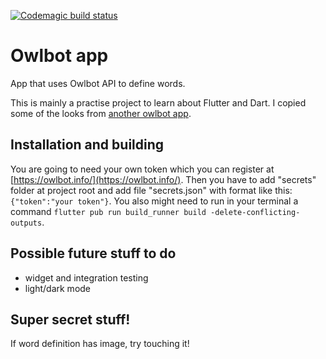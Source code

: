 [![Codemagic build status](https://api.codemagic.io/apps/60cc81ba9b56df2eb2bf3f8a/60cc81ba9b56df2eb2bf3f89/status_badge.svg)](https://codemagic.io/apps/60cc81ba9b56df2eb2bf3f8a/60cc81ba9b56df2eb2bf3f89/latest_build)
# Owlbot app
App that uses Owlbot API to define words. 

This is mainly a practise project to learn about Flutter and Dart. I copied some of the looks from [another owlbot app](https://play.google.com/store/apps/details?id=de.bergerapps.owlbot).

## Installation and building
You are going to need your own token which you can register at [https://owlbot.info/](https://owlbot.info/). Then you have to add "secrets" folder at project root and add file "secrets.json" with format like this: `{"token":"your token"}`. You also might need to run in your terminal a command `flutter pub run build_runner build -delete-conflicting-outputs`.

## Possible future stuff to do
- widget and integration testing
- light/dark mode

## Super secret stuff!
If word definition has image, try touching it!
